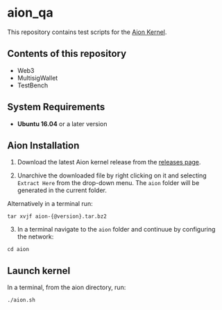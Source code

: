 aion_qa
=====

This repository contains test scripts for the [Aion Kernel](https://github.com/aionnetwork/aion).


Contents of this repository
---------------------------

* Web3
* MultisigWallet
* TestBench

## System Requirements

* **Ubuntu 16.04** or a later version

## Aion Installation

1. Download the latest Aion kernel release from the [releases page](https://github.com/aionnetwork/aion/releases).

2. Unarchive the downloaded file by right clicking on it and selecting `Extract Here` from the drop-down menu.
The `aion` folder will be generated in the current folder.

Alternatively in a terminal run:

```
tar xvjf aion-{@version}.tar.bz2
```

3. In a terminal navigate to the `aion` folder and continuue by configuring the network:

```
cd aion
```

## Launch kernel

In a terminal, from the aion directory, run:

```
./aion.sh
```
